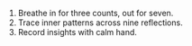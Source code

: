 1. Breathe in for three counts, out for seven.
2. Trace inner patterns across nine reflections.
3. Record insights with calm hand.
